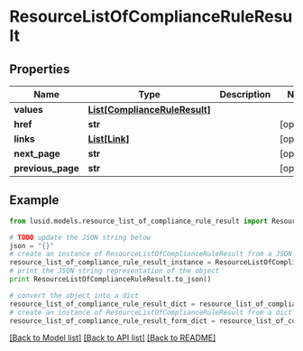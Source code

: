 # ResourceListOfComplianceRuleResult


## Properties
Name | Type | Description | Notes
------------ | ------------- | ------------- | -------------
**values** | [**List[ComplianceRuleResult]**](ComplianceRuleResult.md) |  | 
**href** | **str** |  | [optional] 
**links** | [**List[Link]**](Link.md) |  | [optional] 
**next_page** | **str** |  | [optional] 
**previous_page** | **str** |  | [optional] 

## Example

```python
from lusid.models.resource_list_of_compliance_rule_result import ResourceListOfComplianceRuleResult

# TODO update the JSON string below
json = "{}"
# create an instance of ResourceListOfComplianceRuleResult from a JSON string
resource_list_of_compliance_rule_result_instance = ResourceListOfComplianceRuleResult.from_json(json)
# print the JSON string representation of the object
print ResourceListOfComplianceRuleResult.to_json()

# convert the object into a dict
resource_list_of_compliance_rule_result_dict = resource_list_of_compliance_rule_result_instance.to_dict()
# create an instance of ResourceListOfComplianceRuleResult from a dict
resource_list_of_compliance_rule_result_form_dict = resource_list_of_compliance_rule_result.from_dict(resource_list_of_compliance_rule_result_dict)
```
[[Back to Model list]](../README.md#documentation-for-models) [[Back to API list]](../README.md#documentation-for-api-endpoints) [[Back to README]](../README.md)


